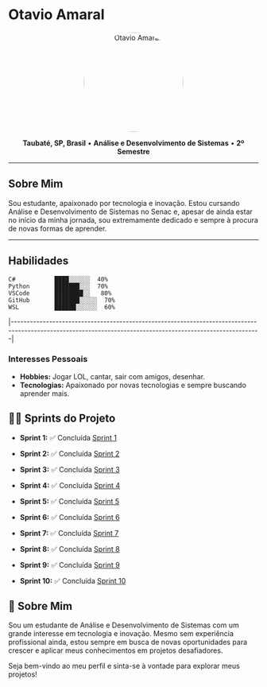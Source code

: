 # Otavio Amaral

<div align="center">
  <img src="https://github.com/user-attachments/assets/245fc7e2-bb54-46d7-a137-7b4f1098a496" alt="Otavio Amaral" width="200px" style="border-radius:50%">
</div>

<p align="center">
  <b>Taubaté, SP, Brasil</b> • <b>Análise e Desenvolvimento de Sistemas</b> • <b>2º Semestre</b>
</p>

---

## Sobre Mim

Sou estudante, apaixonado por tecnologia e inovação. Estou cursando Análise e Desenvolvimento de Sistemas no Senac e, apesar de ainda estar no início da minha jornada, sou extremamente dedicado e sempre à procura de novas formas de aprender.

---

## Habilidades

```plaintext
C#           ████░░░░░░  40%
Python       ███████░░░  70%
VSCode       ████████░░   80%
GitHub       ███████░░░░░  70%
WSL          ██████░░░░░░  60%
```
|------------------------------------------------------------------------------------------------------------------------------------------------------------|

### Interesses Pessoais
- **Hobbies:** Jogar LOL, cantar, sair com amigos, desenhar.
- **Tecnologias:** Apaixonado por novas tecnologias e sempre buscando aprender mais.

## 🏃‍♂️ Sprints do Projeto
- **Sprint 1:** ✅ Concluída
[Sprint 1](./SPRINT1/)

- **Sprint 2:** ✅ Concluída
[Sprint 2](./SPRINT2/)

- **Sprint 3:** ✅ Concluída
[Sprint 3](./SPRINT3/)

- **Sprint 4:** ✅ Concluída
[Sprint 4](./SPRINT4/)

- **Sprint 5:** ✅ Concluída
[Sprint 5](./SPRINT5/)

- **Sprint 6:** ✅ Concluída
[Sprint 6](./SPRINT6/)

- **Sprint 7:** ✅ Concluída
[Sprint 7](./SPRINT7/)

- **Sprint 8:** ✅ Concluída
[Sprint 8](./SPRINT8/)

- **Sprint 9:** ✅ Concluída
[Sprint 9](./SPRINT9/)

- **Sprint 10:** ✅ Concluída
[Sprint 10](./SPRINT10/)

## 🌟 Sobre Mim
Sou um estudante de Análise e Desenvolvimento de Sistemas com um grande interesse em tecnologia e inovação. Mesmo sem experiência profissional ainda, estou sempre em busca de novas oportunidades para crescer e aplicar meus conhecimentos em projetos desafiadores.

Seja bem-vindo ao meu perfil e sinta-se à vontade para explorar meus projetos!

